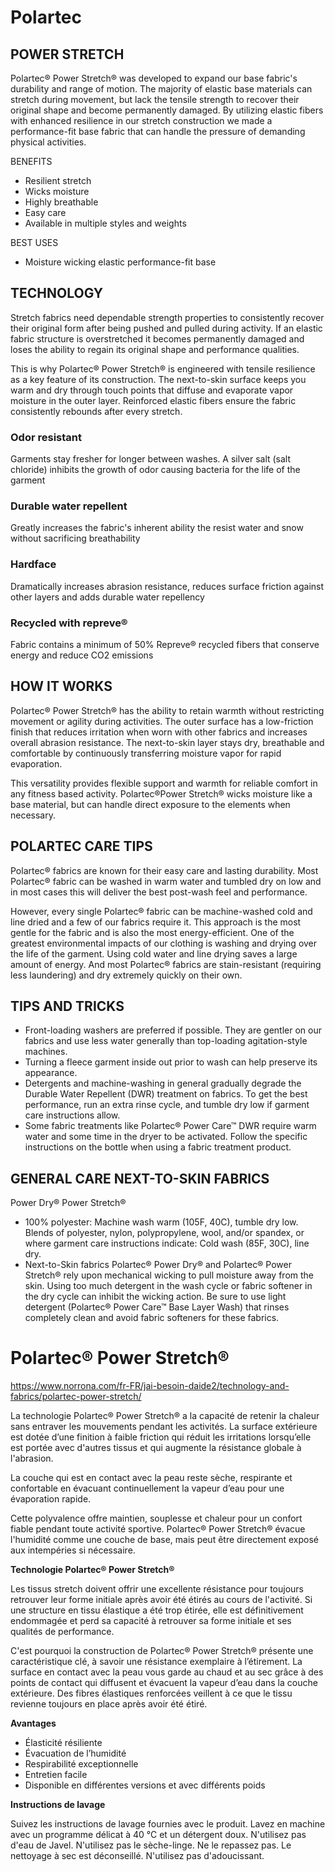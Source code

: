 # Polartec

## POWER STRETCH

Polartec® Power Stretch® was developed to expand our base fabric's durability and range of motion. The majority of elastic base materials can stretch during movement, but lack the tensile strength to recover their original shape and become permanently damaged. By utilizing elastic fibers with enhanced resilience in our stretch construction we made a performance-fit base fabric that can handle the pressure of demanding physical activities.

BENEFITS

- Resilient stretch
- Wicks moisture
- Highly breathable
- Easy care
- Available in multiple styles and weights

BEST USES

- Moisture wicking elastic performance-fit base

## TECHNOLOGY

Stretch fabrics need dependable strength properties to consistently recover their original form after being pushed and pulled during activity. If an elastic fabric structure is overstretched it becomes permanently damaged and loses the ability to regain its original shape and performance qualities.

This is why Polartec® Power Stretch® is engineered with tensile resilience as a key feature of its construction. The next-to-skin surface keeps you warm and dry through touch points that diffuse and evaporate vapor moisture in the outer layer. Reinforced elastic fibers ensure the fabric consistently rebounds after every stretch.

### Odor resistant

Garments stay fresher for longer between washes. A silver salt (salt chloride) inhibits the growth of odor causing bacteria for the life of the garment

### Durable water repellent

Greatly increases the fabric's inherent ability the resist water and snow without sacrificing breathability

### Hardface

Dramatically increases abrasion resistance, reduces surface friction against other layers  and adds durable water repellency

### Recycled with repreve®

Fabric contains a minimum of 50% Repreve® recycled fibers that conserve energy and reduce CO2 emissions

## HOW IT WORKS

Polartec® Power Stretch® has the ability to retain warmth without restricting movement or agility during activities. The outer surface has a low-friction finish that reduces irritation when worn with other fabrics and increases overall abrasion resistance. The next-to-skin layer stays dry, breathable and comfortable by continuously transferring moisture vapor for rapid evaporation.

This versatility provides flexible support and warmth for reliable comfort in any fitness based activity. Polartec®Power Stretch® wicks moisture like a base material, but can handle direct exposure to the elements when necessary.

## POLARTEC CARE TIPS

Polartec® fabrics are known for their easy care and lasting durability. Most Polartec® fabric can be washed in warm water and tumbled dry on low and in most cases this will deliver the best post-wash feel and performance. 

However, every single Polartec® fabric can be machine-washed cold and line dried and a few of our fabrics require it. This approach is the most gentle for the fabric and is also the most energy-efficient. One of the greatest environmental impacts of our clothing is washing and drying over the life of the garment. Using cold water and line drying saves a large amount of energy. And most Polartec® fabrics are stain-resistant (requiring less laundering) and dry extremely quickly on their own.

## TIPS AND TRICKS



- Front-loading washers are preferred if possible. They are gentler on our fabrics and use less water generally than top-loading agitation-style machines.
- Turning a fleece garment inside out prior to wash can help preserve its appearance.
- Detergents and machine-washing in general gradually degrade the Durable Water Repellent (DWR) treatment on fabrics. To get the best performance, run an extra rinse cycle, and tumble dry low if garment care instructions allow.
- Some fabric treatments like Polartec® Power Care™ DWR require warm water and some time in the dryer to be activated. Follow the specific instructions on the bottle when using a fabric treatment product.

## GENERAL CARE NEXT-TO-SKIN FABRICS

Power Dry® Power Stretch®

- 100% polyester: Machine wash warm (105F, 40C), tumble dry low. Blends of polyester, nylon, polypropylene, wool, and/or spandex, or where garment care instructions indicate: Cold wash (85F, 30C), line dry.
- Next-to-Skin fabrics Polartec® Power Dry® and Polartec® Power Stretch® rely upon mechanical wicking to pull moisture away from the skin. Using too much detergent in the wash cycle or fabric softener in the dry cycle can inhibit the wicking action. Be sure to use light detergent (Polartec® Power Care™ Base Layer Wash) that rinses completely clean and avoid fabric softeners for these fabrics.





# Polartec® Power Stretch®

https://www.norrona.com/fr-FR/jai-besoin-daide2/technology-and-fabrics/polartec-power-stretch/

La technologie Polartec® Power Stretch® a la capacité de retenir la chaleur sans entraver les mouvements pendant les activités. La surface extérieure est dotée d’une finition à faible friction qui réduit les irritations lorsqu’elle est portée avec d'autres tissus et qui augmente la résistance globale à l'abrasion.

La couche qui est en contact avec la peau reste sèche, respirante et confortable en évacuant continuellement la vapeur d’eau pour une évaporation rapide.

Cette polyvalence offre maintien, souplesse et chaleur pour un confort fiable pendant toute activité sportive. Polartec® Power Stretch® évacue l'humidité comme une couche de base, mais peut être directement exposé aux intempéries si nécessaire.

**Technologie Polartec® Power Stretch®**

Les tissus stretch doivent offrir une excellente résistance pour toujours retrouver leur forme initiale après avoir été étirés au cours de l'activité. Si une structure en tissu élastique a été trop étirée, elle est définitivement endommagée et perd sa capacité à retrouver sa forme initiale et ses qualités de performance.

C'est pourquoi la construction de Polartec® Power Stretch® présente une caractéristique clé, à savoir une résistance exemplaire à l’étirement. La surface en contact avec la peau vous garde au chaud et au sec grâce à des points de contact qui diffusent et évacuent la vapeur d’eau dans la couche extérieure. Des fibres élastiques renforcées veillent à ce que le tissu revienne toujours en place après avoir été étiré.

**Avantages**

- Élasticité résiliente
- Évacuation de l’humidité
- Respirabilité exceptionnelle
- Entretien facile
- Disponible en différentes versions et avec différents poids

**Instructions de lavage**

Suivez les instructions de lavage fournies avec le produit. Lavez en machine avec un programme délicat à 40 °C et un détergent doux. N'utilisez pas d'eau de Javel. N'utilisez pas le sèche-linge. Ne le repassez pas. Le nettoyage à sec est déconseillé. N'utilisez pas d'adoucissant.